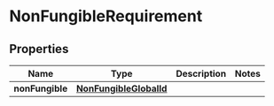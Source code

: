 

# NonFungibleRequirement


## Properties

| Name | Type | Description | Notes |
|------------ | ------------- | ------------- | -------------|
|**nonFungible** | [**NonFungibleGlobalId**](NonFungibleGlobalId.md) |  |  |



